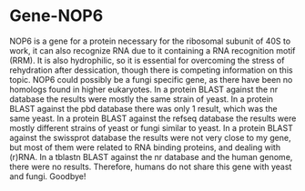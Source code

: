 # Gene-NOP6
NOP6 is a gene for a protein necessary for the ribosomal subunit of 40S to work, it can also recognize RNA due to it containing a RNA recognition motif (RRM). 
It is also hydrophilic, so it is essential for overcoming the stress of rehydration after dessication, though there is competing information on this topic. 
NOP6 could possibly be a fungi specific gene, as there have been no homologs found in higher eukaryotes. 
In a protein BLAST against the nr database the results were mostly the same strain of yeast.
In a protein BLAST against the pbd database there was only 1 result, which was the same yeast. 
In a protein BLAST against the refseq database the results were mostly different strains of yeast or fungi similar to yeast.
In a protein BLAST against the swissprot database the results were not very close to my gene, but most of them were related to RNA binding proteins, and dealing with (r)RNA.
In a tblastn BLAST against the nr database and the human genome, there were no results.
Therefore, humans do not share this gene with yeast and fungi. Goodbye!

